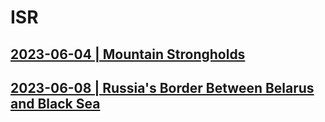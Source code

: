 # ISR

## [2023-06-04 | Mountain Strongholds](https://github.com/just-noticeable/isr/blob/main/docs/2023-06-04.md#mountain-strongholds)

## [2023-06-08 | Russia's Border Between Belarus and Black Sea](https://github.com/just-noticeable/isr/blob/main/docs/2023-06-08.md#russias-border-between-belarus-and-black-sea)
